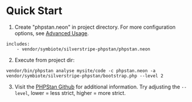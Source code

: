 # Quick Start

1. Create "phpstan.neon" in project directory. For more configuration options, see [Advanced Usage](/docs/en/advanced-usage.md).
```
includes:
    - vendor/symbiote/silverstripe-phpstan/phpstan.neon
```

2. Execute from project dir:
```
vendor/bin/phpstan analyse mysite/code -c phpstan.neon -a vendor/symbiote/silverstripe-phpstan/bootstrap.php --level 2
```

3. Visit the [PHPStan Github](https://github.com/phpstan/phpstan) for additional information. Try adjusting the `--level`, lower = less strict, higher = more strict.

